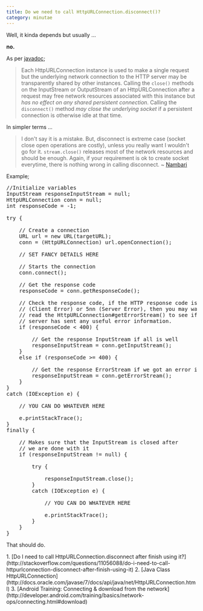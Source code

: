 ```yaml
---
title: Do we need to call HttpURLConnection.disconnect()?
category: minutae
---
```


Well, it kinda depends but usually ...

**no.**

As per [javadoc](http://docs.oracle.com/javase/7/docs/api/java/net/HttpURLConnection.html);

> Each HttpURLConnection instance is used to make a single request but the
> underlying network connection to the HTTP server may be transparently
> shared by other instances. Calling the `close()` methods on the
> InputStream or OutputStream of an HttpURLConnection after a request may
> free network resources associated with this instance but _has no effect on
> any shared persistent connection_. Calling the `disconnect()` method _may
> close the underlying socket_ if a persistent connection is otherwise idle
> at that time.

In simpler terms ...

> I don't say it is a mistake. But, disconnect is extreme case (socket close
> open operations are costly), unless you really want I wouldn't go for it.
> `stream.close()` releases most of the network resources and should be
> enough. Again, if your requirement is ok to create socket everytime, there
> is nothing wrong in calling disconnect.
> ~ [Nambari](http://stackoverflow.com/questions/11056088/do-i-need-to-call-httpurlconnection-disconnect-after-finish-using-it#comment14465352_11056207)

Example;

<pre class="brush: java; highlight: [49]">
//Initialize variables
InputStream responseInputStream = null;
HttpURLConnection conn = null;
int responseCode = -1;

try {

    // Create a connection
    URL url = new URL(targetURL);
    conn = (HttpURLConnection) url.openConnection();

    // SET FANCY DETAILS HERE

    // Starts the connection
    conn.connect();

    // Get the response code
    responseCode = conn.getResponseCode();

    // Check the response code, if the HTTP response code is 4nn
    // (Client Error) or 5nn (Server Error), then you may want to
    // read the HttpURLConnection#getErrorStream() to see if the
    // server has sent any useful error information.
    if (responseCode < 400) {

        // Get the response InputStream if all is well
        responseInputStream = conn.getInputStream();
    }
    else if (responseCode >= 400) {

        // Get the response ErrorStream if we got an error instead
        responseInputStream = conn.getErrorStream();
    }
}
catch (IOException e) {

    // YOU CAN DO WHATEVER HERE

    e.printStackTrace();
}
finally {

    // Makes sure that the InputStream is closed after
    // we are done with it
    if (responseInputStream != null) {

        try {

            responseInputStream.close();
        }
        catch (IOException e) {

            // YOU CAN DO WHATEVER HERE

            e.printStackTrace();
        }
    }
}
</pre>

That should do.

<div markdown="1" class="post-footnotes">
1. [Do I need to call HttpURLConnection.disconnect after finish using it?](http://stackoverflow.com/questions/11056088/do-i-need-to-call-httpurlconnection-disconnect-after-finish-using-it)
2. [Java Class HttpURLConnection](http://docs.oracle.com/javase/7/docs/api/java/net/HttpURLConnection.html)
3. [Android Training: Connecting & download from the network](http://developer.android.com/training/basics/network-ops/connecting.html#download)
</div>
